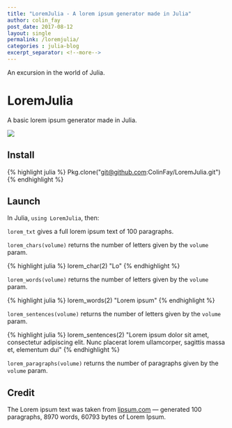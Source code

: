 ```yaml
---
title: "LoremJulia - A lorem ipsum generator made in Julia"
author: colin_fay
post_date: 2017-08-12
layout: single
permalink: /loremjulia/
categories : julia-blog
excerpt_separator: <!--more-->
---
```


An excursion in the world of Julia.

<!--more-->

# LoremJulia

A basic lorem ipsum generator made in Julia.

![](https://raw.githubusercontent.com/ColinFay/colinfay.github.io/master/uploads/2017/08/lorem_ipsum.jpeg)

## Install

{% highlight julia %}
Pkg.clone("git@github.com:ColinFay/LoremJulia.git")
{% endhighlight %}

## Launch

In Julia, `using LoremJulia`, then:

`lorem_txt` gives a full lorem ipsum text of 100 paragraphs.

`lorem_chars(volume)` returns the number of letters given by the `volume` param.

{% highlight julia %}
lorem_char(2)
"Lo"
{% endhighlight %}

`lorem_words(volume)` returns the number of letters given by the `volume` param.

{% highlight julia %}
lorem_words(2)
"Lorem ipsum"
{% endhighlight %}

`lorem_sentences(volume)` returns the number of letters given by the `volume` param.


{% highlight julia %}
lorem_sentences(2)
"Lorem ipsum dolor sit amet, consectetur adipiscing elit. Nunc placerat lorem ullamcorper, sagittis massa et, elementum dui"
{% endhighlight %}


`lorem_paragraphs(volume)` returns the number of paragraphs given by the `volume` param.

## Credit

The Lorem ipsum text was taken from [lipsum.com](http://lipsum.com/) — generated 100 paragraphs, 8970 words, 60793 bytes of Lorem Ipsum.
